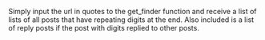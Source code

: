 Simply input the url in quotes to the get_finder function and receive a 
list of lists of all posts that have repeating digits at the end. Also included is a 
list of reply posts if the post with digits replied to other posts.  
